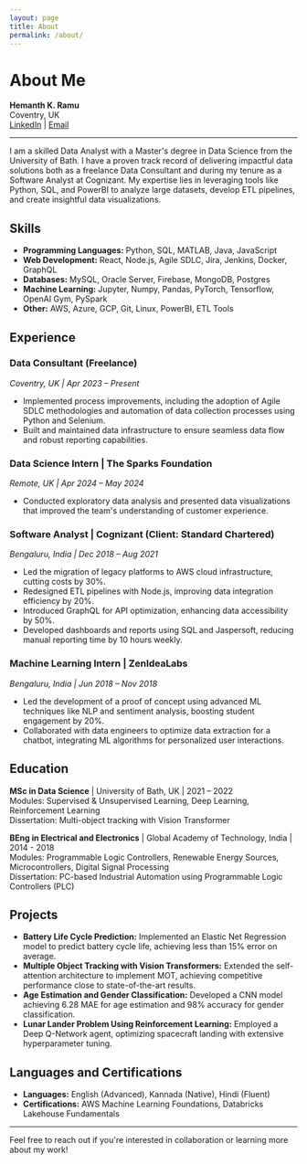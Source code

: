 ```yaml
---
layout: page
title: About
permalink: /about/
---
```


# About Me

**Hemanth K. Ramu**  
Coventry, UK  
[LinkedIn](https://linkedin.com/in/hemanth-kr) | [Email](hemanthkr30@gmail.com)

---

I am a skilled Data Analyst with a Master's degree in Data Science from the University of Bath. I have a proven track record of delivering impactful data solutions both as a freelance Data Consultant and during my tenure as a Software Analyst at Cognizant. My expertise lies in leveraging tools like Python, SQL, and PowerBI to analyze large datasets, develop ETL pipelines, and create insightful data visualizations.

## Skills

- **Programming Languages:** Python, SQL, MATLAB, Java, JavaScript
- **Web Development:** React, Node.js, Agile SDLC, Jira, Jenkins, Docker, GraphQL
- **Databases:** MySQL, Oracle Server, Firebase, MongoDB, Postgres
- **Machine Learning:** Jupyter, Numpy, Pandas, PyTorch, Tensorflow, OpenAI Gym, PySpark
- **Other:** AWS, Azure, GCP, Git, Linux, PowerBI, ETL Tools

## Experience

### Data Consultant (Freelance)
*Coventry, UK | Apr 2023 – Present*

- Implemented process improvements, including the adoption of Agile SDLC methodologies and automation of data collection processes using Python and Selenium.
- Built and maintained data infrastructure to ensure seamless data flow and robust reporting capabilities.

### Data Science Intern | The Sparks Foundation
*Remote, UK | Apr 2024 – May 2024*

- Conducted exploratory data analysis and presented data visualizations that improved the team's understanding of customer experience.

### Software Analyst | Cognizant (Client: Standard Chartered)
*Bengaluru, India | Dec 2018 – Aug 2021*

- Led the migration of legacy platforms to AWS cloud infrastructure, cutting costs by 30%.
- Redesigned ETL pipelines with Node.js, improving data integration efficiency by 20%.
- Introduced GraphQL for API optimization, enhancing data accessibility by 50%.
- Developed dashboards and reports using SQL and Jaspersoft, reducing manual reporting time by 10 hours weekly.

### Machine Learning Intern | ZenIdeaLabs
*Bengaluru, India | Jun 2018 – Nov 2018*

- Led the development of a proof of concept using advanced ML techniques like NLP and sentiment analysis, boosting student engagement by 20%.
- Collaborated with data engineers to optimize data extraction for a chatbot, integrating ML algorithms for personalized user interactions.

## Education

**MSc in Data Science** | University of Bath, UK | 2021 – 2022  
Modules: Supervised & Unsupervised Learning, Deep Learning, Reinforcement Learning  
Dissertation: Multi-object tracking with Vision Transformer

**BEng in Electrical and Electronics** | Global Academy of Technology, India | 2014 - 2018  
Modules: Programmable Logic Controllers, Renewable Energy Sources, Microcontrollers, Digital Signal Processing  
Dissertation: PC-based Industrial Automation using Programmable Logic Controllers (PLC)

## Projects

- **Battery Life Cycle Prediction:** Implemented an Elastic Net Regression model to predict battery cycle life, achieving less than 15% error on average.
- **Multiple Object Tracking with Vision Transformers:** Extended the self-attention architecture to implement MOT, achieving competitive performance close to state-of-the-art results.
- **Age Estimation and Gender Classification:** Developed a CNN model achieving 6.28 MAE for age estimation and 98% accuracy for gender classification.
- **Lunar Lander Problem Using Reinforcement Learning:** Employed a Deep Q-Network agent, optimizing spacecraft landing with extensive hyperparameter tuning.

## Languages and Certifications

- **Languages:** English (Advanced), Kannada (Native), Hindi (Fluent)
- **Certifications:** AWS Machine Learning Foundations, Databricks Lakehouse Fundamentals

---

Feel free to reach out if you're interested in collaboration or learning more about my work!
